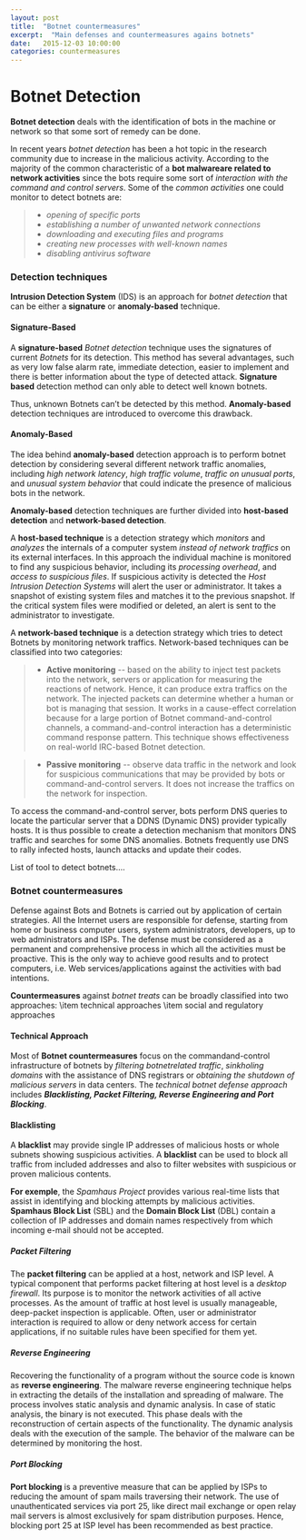 ```yaml
---
layout: post
title:  "Botnet countermeasures"
excerpt:  "Main defenses and countermeasures agains botnets"
date:   2015-12-03 10:00:00
categories: countermeasures
---
```



Botnet Detection
===================


**Botnet detection** deals with the identification of bots in the machine or network so that some sort of remedy can be done. 

In recent years *botnet detection* has been a hot topic in the research community due to increase in the malicious activity. According to the majority of the common characteristic of a **bot malwareare related to network activities** since the bots require some sort of *interaction with the command and control servers*. Some of the *common activities* one could monitor to detect botnets are:
> -  *opening of specific ports*
> -  *establishing a number of unwanted network connections*
> -  *downloading and executing files and programs*
> -  *creating new processes with well-known names*
> -  *disabling antivirus software*

### Detection techniques
**Intrusion Detection System** (IDS) is an approach for *botnet detection* that can be either a **signature** or **anomaly-based** technique. 
#### Signature-Based
A **signature-based** *Botnet detection* technique uses the signatures of current *Botnets* for its detection. This method has several advantages, such as very low false alarm rate, immediate detection, easier to implement and there is better information about the type of detected attack. **Signature based** detection method can only able to detect well known botnets. 

Thus, unknown Botnets can’t be detected by this method. **Anomaly-based** detection techniques are introduced to
overcome this drawback.

#### Anomaly-Based
The idea behind **anomaly-based** detection approach is to perform botnet detection by considering several different network traffic anomalies, including *high network latency*, *high traffic volume*, *traffic on unusual ports*, and *unusual system behavior* that could indicate the presence of malicious bots in the network. 

**Anomaly-based** detection techniques are further divided into **host-based detection** and **network-based detection**.

A **host-based technique** is a detection strategy which *monitors* and *analyzes* the internals of a computer system *instead of network traffics* on its external interfaces. In this approach the individual machine is monitored to find any suspicious behavior, including its *processing overhead*, and *access to suspicious files*. If suspicious activity is detected the *Host Intrusion Detection Systems* will alert the user or administrator. It takes a snapshot of existing system files and matches it to the previous snapshot. If the critical system files were modified or deleted, an alert is sent to the administrator to investigate.

A **network-based technique** is a detection strategy which tries to detect Botnets by monitoring network traffics. Network-based techniques can be classified into two categories: 
> -  **Active monitoring** -- based on the ability to inject test packets into the network, servers or application for measuring the reactions of network. Hence, it can produce extra traffics on the network. The injected packets can determine whether a human or bot is managing that session. It works in a cause-effect correlation because for a large portion of Botnet command-and-control channels, a command-and-control interaction has a deterministic command response pattern. This technique shows effectiveness on real-world IRC-based Botnet detection.

> -  **Passive monitoring** -- observe data traffic in the network and look for suspicious communications that may be provided by bots or command-and-control servers. It does not increase the traffics on the network for inspection.

To access the command-and-control server, bots perform DNS queries to locate the particular server that a DDNS (Dynamic DNS) provider typically hosts. It is thus possible to create a detection mechanism that monitors DNS traffic and searches for some DNS anomalies. Botnets frequently use DNS to rally infected hosts, launch attacks and update their codes.

List of tool to detect botnets....


### Botnet countermeasures

Defense against Bots and Botnets is carried out by application of certain strategies. All the Internet users are responsible for defense, starting from home or business computer users, system administrators, developers, up to web administrators and ISPs. The defense must be considered as a permanent and comprehensive process in which all the activities must be proactive. This is the only way to achieve good results and to protect computers, i.e. Web services/applications against the activities with bad intentions. 

**Countermeasures** against *botnet treats* can be broadly classified into two approaches: 
\item technical approaches
\item social and regulatory approaches

#### Technical Approach

Most of **Botnet countermeasures** focus on the commandand-control infrastructure of botnets by *filtering botnetrelated traffic*, *sinkholing domains* with the assistance of DNS registrars or *obtaining the shutdown of malicious servers* in data centers. The *technical botnet defense approach* includes __*Blacklisting, Packet Filtering, Reverse Engineering and Port Blocking*__.

#### Blacklisting
A **blacklist** may provide single IP addresses of malicious hosts or whole subnets showing suspicious activities. A **blacklist** can be used to block all traffic from included addresses and also to filter websites with suspicious or proven malicious contents. 

**For exemple**, the *Spamhaus Project* provides various real-time lists that assist in identifying and blocking attempts by malicious activities. **Spamhaus Block List** (SBL) and the **Domain Block List** (DBL) contain a collection of IP addresses and domain names respectively from which incoming e-mail should not be accepted.

##### Packet Filtering
The **packet filtering** can be applied at a host, network and ISP level. A typical component that performs packet filtering at host level is a *desktop firewall*. Its purpose is to monitor the network activities of all active processes. As the amount of traffic at host level is usually manageable, deep-packet inspection is applicable. Often, user or administrator interaction is required to allow or deny network access for certain applications, if no suitable rules have been specified for them yet.

##### Reverse Engineering
Recovering the functionality of a program without the source code is known as **reverse engineering**. The
malware reverse engineering technique helps in extracting the details of the installation and spreading of malware. The process involves static analysis and dynamic analysis. In case of static analysis, the binary is not executed. This phase deals with the reconstruction of certain aspects of the functionality. The dynamic analysis deals with the execution of the sample. The behavior of the malware can be determined by monitoring the host.

##### Port Blocking
**Port blocking** is a preventive measure that can be applied by ISPs to reducing the amount of spam mails traversing their network. The use of unauthenticated services via port 25, like direct mail exchange or open relay mail servers is almost exclusively for spam distribution purposes. Hence, blocking port 25 at ISP level has been recommended as best practice.